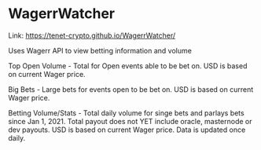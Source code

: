 # WagerrWatcher
Link: https://tenet-crypto.github.io/WagerrWatcher/

Uses Wagerr API to view betting information and volume

Top Open Volume - Total for Open events able to be bet on. USD is based on current Wager price.

Big Bets - Large bets for events open to be bet on.  USD is based on current Wager price.

Betting Volume/Stats -  Total daily volume for singe bets and parlays bets since Jan 1, 2021.  Total payout does not YET include oracle, masternode or dev payouts.  USD is based on current Wager price.  Data is updated once daily.
